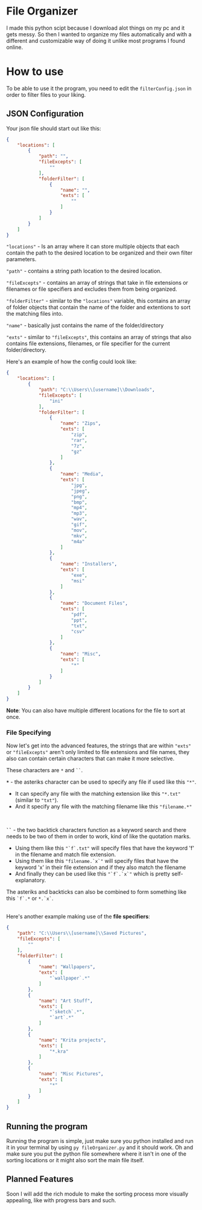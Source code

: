 # File Organizer

I made this python scipt because I download alot things on my pc and it gets messy. So then I wanted to organize my files automatically and with a different and customizable way of doing it unlike most programs I found online.

# How to use
To be able to use it the program, you need to edit the `filterConfig.json` in order to filter files to your liking.
<h2>JSON Configuration</h2>
Your json file should start out like this:

```json
{
	"locations": [
		{
			"path": "",
			"fileExcepts": [
				""
			],
			"folderFilter": [
				{
					"name": "",
					"exts": [
						""
					]
				}
			]
		}
	]
}
```

`"locations"` - Is an array where it can store multiple objects that each contain the path to the desired location to be organized and their own filter parameters.

`"path"` - contains a string path location to the desired location.

`"fileExcepts"` - contains an array of strings that take in file extensions or filenames or file specifiers and excludes them from being organized.

`"folderFilter"` - similar to the `"locations"` variable, this contains an array of folder objects that contain the name of the folder and extentions to sort the matching files into.

`"name"` - basically just contains the name of the folder/directory

`"exts"` - similar to `"fileExcepts"`, this contains an array of strings that also contains file extensions, filenames, or file specifier for the current folder/directory.

Here's an example of how the config could look like:

```json
{
	"locations": [
		{
			"path": "C:\\Users\\[username]\\Downloads",
			"fileExcepts": [
				"ini"
			],
			"folderFilter": [
				{
					"name": "Zips",
					"exts": [
						"zip",
						"rar",
						"7z",
						"gz"
					]
				},
				{
					"name": "Media",
					"exts": [
						"jpg",
						"jpeg",
						"png",
						"bmp",
						"mp4",
						"mp3",
						"wav",
						"gif",
						"mov",
						"mkv",
						"m4a"
					]
				},
				{
					"name": "Installers",
					"exts": [
						"exe",
						"msi"
					]
				},
				{
					"name": "Document Files",
					"exts": [
						"pdf",
						"ppt",
						"txt",
						"csv"
					]
				},
				{
					"name": "Misc",
					"exts": [
						"*"
					]
				}
			]
		}
	]
}
```

<b>Note</b>: You can also have multiple different locations for the file to sort at once.

<h3><b>File Specifying</b></h3>

Now let's get into the advanced features, the strings that are within `"exts"` or `"fileExcepts"` aren't only limited to file extensions and file names, they also can contain certain characters that can make it more selective.

These characters are `*` and ` `` `.

<b>`*`</b> - the asteriks character can be used to specify any file if used like this `"*"`. 
* It can specify any file with the matching extension like this `"*.txt"` (similar to `"txt"`).
* And it specify any file with the matching filename like this `"filename.*"`

<br>

<b>` `` `</b> - the two backtick characters function as a keyword search and there needs to be two of them in order to work, kind of like the quotation marks.
* Using them like this ``` "`f`.txt" ``` will specify files that have the keyword 'f' in the filename and match file extension.
* Using them like this ``` "filename.`x`" ``` will specify files that have the keyword 'x' in their file extension and if they also match the filename
* And finally they can be used like this ``` "`f`.`x`" ``` which is pretty self-explanatory.

The asteriks and backticks can also be combined to form something like this ``` `f`.* ``` or ``` *.`x` ```.

<br>
Here's another example making use of the <b>file specifiers</b>:

```json
{
	"path": "C:\\Users\\[username]\\Saved Pictures",
	"fileExcepts": [
		""
	],
	"folderFilter": [
		{
			"name": "Wallpapers",
			"exts": [
				"`wallpaper`.*" 
			]
		},
		{
			"name": "Art Stuff",
			"exts": [
				"`sketch`.*",
				"`art`.*"
			]
		},
		{
			"name": "Krita projects",
			"exts": [
				"*.kra"
			]
		},
		{
			"name": "Misc Pictures",
			"exts": [
				"*"
			]
		}
	]
}
```

<h2>Running the program</h2>

Running the program is simple, just make sure you python installed and run it in your terminal by using `py fileOrganizer.py` and it should work. Oh and make sure you put the python file somewhere where it isn't in one of the sorting locations or it might also sort the main file itself.

<h2>Planned Features</h2>
Soon I will add the rich module to make the sorting process more visually appealing, like with progress bars and such.